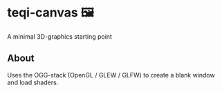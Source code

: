 # teqi-canvas 🖼️
A minimal 3D-graphics starting point

## About
Uses the OGG-stack (OpenGL / GLEW / GLFW) to create a blank window and load shaders.